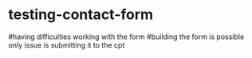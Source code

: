 # testing-contact-form

#having difficulties working with the form
#building the form is possible only issue is submitting it to the cpt
